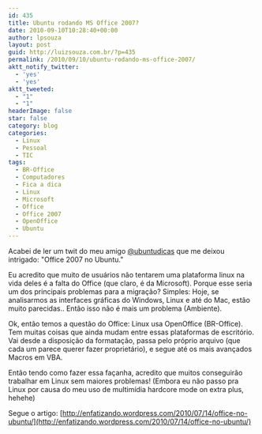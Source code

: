 ```yaml
---
id: 435
title: Ubuntu rodando MS Office 2007?
date: 2010-09-10T10:28:40+00:00
author: lpsouza
layout: post
guid: http://luizsouza.com.br/?p=435
permalink: /2010/09/10/ubuntu-rodando-ms-office-2007/
aktt_notify_twitter:
  - 'yes'
  - 'yes'
aktt_tweeted:
  - "1"
  - "1"
headerImage: false
star: false
category: blog
categories:
  - Linux
  - Pessoal
  - TIC
tags:
  - BR-Office
  - Computadores
  - Fica a dica
  - Linux
  - Microsoft
  - Office
  - Office 2007
  - OpenOffice
  - Ubuntu
---
```

Acabei de ler um twit do meu amigo [@ubuntudicas](http://twitter.com/ubuntudicas) que me deixou intrigado: "Office 2007 no Ubuntu."

Eu acredito que muito de usuários não tentarem uma plataforma linux na vida deles é a falta do Office (que claro, é da Microsoft). Porque esse seria um dos principais problemas para a migração? Simples: Hoje, se analisarmos as interfaces gráficas do Windows, Linux e até do Mac, estão muito parecidas.. Então isso não é mais um problema (Ambiente).

Ok, então temos a questão do Office: Linux usa OpenOffice (BR-Office). Tem muitas coisas que ainda mudam entre essas plataformas de escritório. Vai desde a disposição da formatação, passa pelo próprio arquivo (que cada um parece querer fazer proprietário), e segue até os mais avançados Macros em VBA.

Então tendo como fazer essa façanha, acredito que muitos conseguirão trabalhar em Linux sem maiores problemas! (Embora eu não passo pra Linux por causa do meu uso de multimídia hardcore mode on extra plus, hehehe)

Segue o artigo: [http://enfatizando.wordpress.com/2010/07/14/office-no-ubuntu/](http://enfatizando.wordpress.com/2010/07/14/office-no-ubuntu/)
